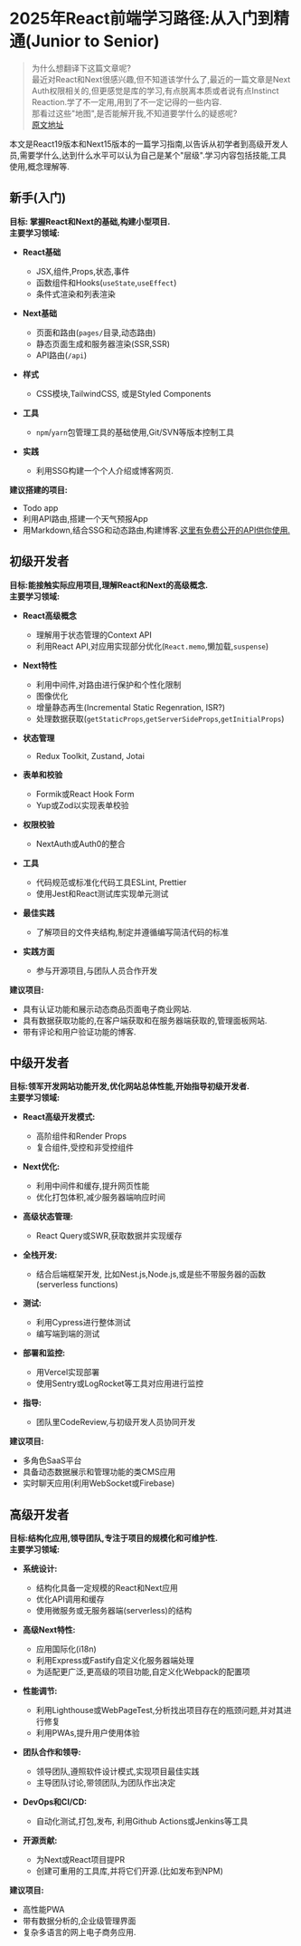 # 2025年React前端学习路径:从入门到精通(Junior to Senior)
> 为什么想翻译下这篇文章呢?   
> 最近对React和Next很感兴趣,但不知道该学什么了,最近的一篇文章是Next Auth权限相关的,但更感觉是库的学习,有点脱离本质或者说有点Instinct Reaction.学了不一定用,用到了不一定记得的一些内容.  
> 那看过这些"地图",是否能解开我,不知道要学什么的疑惑呢?  
> [原文地址](https://dev.to/tak089/2025-react-frontend-roadmap-beginner-to-senior-level-5g25)

本文是React19版本和Next15版本的一篇学习指南,以告诉从初学者到高级开发人员,需要学什么,达到什么水平可以认为自己是某个"层级".学习内容包括技能,工具使用,概念理解等.

## 新手(入门)
**目标: 掌握React和Next的基础,构建小型项目.**  
**主要学习领域:**
* **React基础**
    * JSX,组件,Props,状态,事件
    *  函数组件和Hooks(`useState`,`useEffect`)
    *  条件式渲染和列表渲染

* **Next基础**
    * 页面和路由(`pages/`目录,动态路由)
    * 静态页面生成和服务器渲染(SSR,SSR)
    * API路由(`/api`)

* **样式**
    * CSS模块,TailwindCSS, 或是Styled Components

* **工具**
    * `npm`/`yarn`包管理工具的基础使用,Git/SVN等版本控制工具

* **实践**
    * 利用SSG构建一个个人介绍或博客网页.


**建议搭建的项目:**  
* Todo app
* 利用API路由,搭建一个天气预报App
* 用Markdown,结合SSG和动态路由,构建博客.[这里有免费公开的API供你使用.](https://github.com/public-apis/public-apis)

## 初级开发者
**目标:能接触实际应用项目,理解React和Next的高级概念.**  
**主要学习领域:**  
* **React高级概念**
    * 理解用于状态管理的Context API
    * 利用React API,对应用实现部分优化(`React.memo`,懒加载,`suspense`)

* **Next特性**  
    * 利用中间件,对路由进行保护和个性化限制
    * 图像优化
    * 增量静态再生(Incremental Static Regenration, ISR?)
    * 处理数据获取(`getStaticProps`,`getServerSideProps`,`getInitialProps`)

* **状态管理**
    * Redux Toolkit, Zustand, Jotai

* **表单和校验**  
    * Formik或React Hook Form
    * Yup或Zod以实现表单校验

* **权限校验**  
    * NextAuth或Auth0的整合 

* **工具**
    * 代码规范或标准化代码工具ESLint, Prettier
    * 使用Jest和React测试库实现单元测试

* **最佳实践**  
    * 了解项目的文件夹结构,制定并遵循编写简洁代码的标准

* **实践方面**  
    * 参与开源项目,与团队人员合作开发

**建议项目:**  
* 具有认证功能和展示动态商品页面电子商业网站.
* 具有数据获取功能的,在客户端获取和在服务器端获取的,管理面板网站.
* 带有评论和用户验证功能的博客.

## 中级开发者
**目标:领军开发网站功能开发,优化网站总体性能,开始指导初级开发者.**  
**主要学习领域:**
* **React高级开发模式:**  
    * 高阶组件和Render Props
    * 复合组件,受控和非受控组件

* **Next优化:**  
    * 利用中间件和缓存,提升网页性能
    * 优化打包体积,减少服务器端响应时间

* **高级状态管理:**  
    * React Query或SWR,获取数据并实现缓存

* **全栈开发:**  
    * 结合后端框架开发, 比如Nest.js,Node.js,或是些不带服务器的函数(serverless functions)

* **测试:**  
    * 利用Cypress进行整体测试
    * 编写端到端的测试

* **部署和监控:**  
    * 用Vercel实现部署
    * 使用Sentry或LogRocket等工具对应用进行监控

* **指导:**
    * 团队里CodeReview,与初级开发人员协同开发


**建议项目:**
* 多角色SaaS平台
* 具备动态数据展示和管理功能的类CMS应用
* 实时聊天应用(利用WebSocket或Firebase)

## 高级开发者
**目标:结构化应用,领导团队,专注于项目的规模化和可维护性.**  
**主要学习领域:**  
* **系统设计:**  
    * 结构化具备一定规模的React和Next应用
    * 优化API调用和缓存
    * 使用微服务或无服务器端(serverless)的结构

* **高级Next特性:**  
    * 应用国际化(i18n)
    * 利用Express或Fastify自定义化服务器端处理
    * 为适配更广泛,更高级的项目功能,自定义化Webpack的配置项

* **性能调节:**  
    * 利用Lighthouse或WebPageTest,分析找出项目存在的瓶颈问题,并对其进行修复
    * 利用PWAs,提升用户使用体验

* **团队合作和领导:**
    * 领导团队,遵照软件设计模式,实现项目最佳实践
    * 主导团队讨论,带领团队,为团队作出决定

* **DevOps和CI/CD:**  
    * 自动化测试,打包,发布, 利用Github Actions或Jenkins等工具

* **开源贡献:**  
    * 为Next或React项目提PR
    * 创建可重用的工具库,并将它们开源.(比如发布到NPM)

**建议项目:**  
* 高性能PWA
* 带有数据分析的,企业级管理界面
* 复杂多语言的网上电子商务应用.
